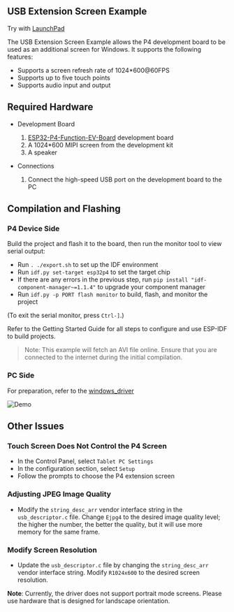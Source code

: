 ## USB Extension Screen Example

Try with [LaunchPad](https://espressif.github.io/esp-launchpad/?flashConfigURL=https://dl.espressif.com/AE/esp-iot-solution/config.toml)

The USB Extension Screen Example allows the P4 development board to be used as an additional screen for Windows. It supports the following features:

* Supports a screen refresh rate of 1024*600@60FPS
* Supports up to five touch points
* Supports audio input and output

## Required Hardware

* Development Board
  1. [ESP32-P4-Function-EV-Board](https://docs.espressif.com/projects/esp-dev-kits/en/latest/esp32p4/esp32-p4-function-ev-board/user_guide.html#getting-started) development board
  2. A 1024*600 MIPI screen from the development kit
  3. A speaker

* Connections
  1. Connect the high-speed USB port on the development board to the PC

## Compilation and Flashing

### P4 Device Side

Build the project and flash it to the board, then run the monitor tool to view serial output:

* Run `. ./export.sh` to set up the IDF environment
* Run `idf.py set-target esp32p4` to set the target chip
* If there are any errors in the previous step, run `pip install "idf-component-manager~=1.1.4"` to upgrade your component manager
* Run `idf.py -p PORT flash monitor` to build, flash, and monitor the project

(To exit the serial monitor, press `Ctrl-]`.)

Refer to the Getting Started Guide for all steps to configure and use ESP-IDF to build projects.

> Note: This example will fetch an AVI file online. Ensure that you are connected to the internet during the initial compilation.

### PC Side

For preparation, refer to the [windows_driver](./windows_driver/README.md)

![Demo](https://dl.espressif.com/AE/esp-iot-solution/p4_usb_extern_screen.gif)

## Other Issues

### Touch Screen Does Not Control the P4 Screen

* In the Control Panel, select `Tablet PC Settings`
* In the configuration section, select `Setup`
* Follow the prompts to choose the P4 extension screen

### Adjusting JPEG Image Quality

* Modify the `string_desc_arr` vendor interface string in the `usb_descriptor.c` file. Change `Ejpg4` to the desired image quality level; the higher the number, the better the quality, but it will use more memory for the same frame.

### Modify Screen Resolution

- Update the `usb_descriptor.c` file by changing the `string_desc_arr` vendor interface string. Modify `R1024x600` to the desired screen resolution.

**Note**: Currently, the driver does not support portrait mode screens. Please use hardware that is designed for landscape orientation.
